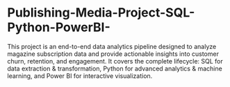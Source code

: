 # Publishing-Media-Project-SQL-Python-PowerBI-
This project is an end-to-end data analytics pipeline designed to analyze magazine subscription data and provide actionable insights into customer churn, retention, and engagement. It covers the complete lifecycle: SQL for data extraction &amp; transformation, Python for advanced analytics &amp; machine learning, and Power BI for interactive visualization.
